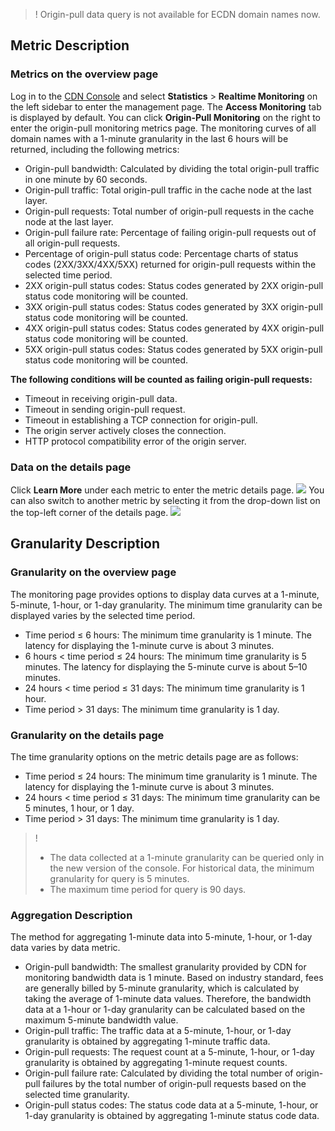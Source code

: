 

>!  Origin-pull data query is not available for ECDN domain names now.

## Metric Description
### Metrics on the overview page
Log in to the [CDN Console](https://console.cloud.tencent.com/cdn) and select **Statistics** > **Realtime Monitoring** on the left sidebar to enter the management page. The **Access Monitoring** tab is displayed by default. You can click **Origin-Pull Monitoring** on the right to enter the origin-pull monitoring metrics page. The monitoring curves of all domain names with a 1-minute granularity in the last 6 hours will be returned, including the following metrics:
+ Origin-pull bandwidth: Calculated by dividing the total origin-pull traffic in one minute by 60 seconds.
+ Origin-pull traffic: Total origin-pull traffic in the cache node at the last layer.
+ Origin-pull requests: Total number of origin-pull requests in the cache node at the last layer.
+ Origin-pull failure rate: Percentage of failing origin-pull requests out of all origin-pull requests.
+ Percentage of origin-pull status code: Percentage charts of status codes (2XX/3XX/4XX/5XX) returned for origin-pull requests within the selected time period.
+ 2XX origin-pull status codes: Status codes generated by 2XX origin-pull status code monitoring will be counted.
+ 3XX origin-pull status codes: Status codes generated by 3XX origin-pull status code monitoring will be counted.
+ 4XX origin-pull status codes: Status codes generated by 4XX origin-pull status code monitoring will be counted.
+ 5XX origin-pull status codes: Status codes generated by 5XX origin-pull status code monitoring will be counted.

**The following conditions will be counted as failing origin-pull requests:**
+ Timeout in receiving origin-pull data.
+ Timeout in sending origin-pull request.
+ Timeout in establishing a TCP connection for origin-pull.
+ The origin server actively closes the connection.
+ HTTP protocol compatibility error of the origin server.

### Data on the details page
Click **Learn More** under each metric to enter the metric details page.
![](https://main.qcloudimg.com/raw/f63c60b1e8d89db0302c9e102548fe70.png)
You can also switch to another metric by selecting it from the drop-down list on the top-left corner of the details page.
![](https://main.qcloudimg.com/raw/795eeb398f3f73663f5168f3b41612c4.png)

## Granularity Description
### Granularity on the overview page
The monitoring page provides options to display data curves at a 1-minute, 5-minute, 1-hour, or 1-day granularity. The minimum time granularity can be displayed varies by the selected time period.
+ Time period ≤ 6 hours: The minimum time granularity is 1 minute. The latency for displaying the 1-minute curve is about 3 minutes.
+ 6 hours < time period ≤ 24 hours: The minimum time granularity is 5 minutes. The latency for displaying the 5-minute curve is about 5–10 minutes.
+ 24 hours < time period ≤ 31 days: The minimum time granularity is 1 hour.
+ Time period > 31 days: The minimum time granularity is 1 day.


### Granularity on the details page
The time granularity options on the metric details page are as follows:
+ Time period ≤ 24 hours: The minimum time granularity is 1 minute. The latency for displaying the 1-minute curve is about 3 minutes.
+ 24 hours < time period ≤ 31 days: The minimum time granularity can be 5 minutes, 1 hour, or 1 day.
+ Time period > 31 days: The minimum time granularity is 1 day.

>!
>- The data collected at a 1-minute granularity can be queried only in the new version of the console. For historical data, the minimum granularity for query is 5 minutes.
>- The maximum time period for query is 90 days.

### Aggregation Description
The method for aggregating 1-minute data into 5-minute, 1-hour, or 1-day data varies by data metric.
+ Origin-pull bandwidth: The smallest granularity provided by CDN for monitoring bandwidth data is 1 minute. Based on industry standard, fees are generally billed by 5-minute granularity, which is calculated by taking the average of 1-minute data values. Therefore, the bandwidth data at a 1-hour or 1-day granularity can be calculated based on the maximum 5-minute bandwidth value.
+ Origin-pull traffic: The traffic data at a 5-minute, 1-hour, or 1-day granularity is obtained by aggregating 1-minute traffic data.
+ Origin-pull requests: The request count at a 5-minute, 1-hour, or 1-day granularity is obtained by aggregating 1-minute request counts.
+ Origin-pull failure rate: Calculated by dividing the total number of origin-pull failures by the total number of origin-pull requests based on the selected time granularity.
+ Origin-pull status codes: The status code data at a 5-minute, 1-hour, or 1-day granularity is obtained by aggregating 1-minute status code data.



